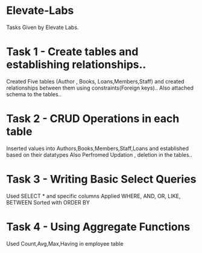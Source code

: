# Elevate-Labs
Tasks Given by Elevate Labs.  

# Task 1 - Create tables and establishing relationships..
Created Five tables (Author , Books, Loans,Members,Staff) and created relationships between them using constraints(Foreign keys)..
Also attached schema to the tables..

# Task 2 - CRUD Operations in each table 

Inserted values into Authors,Books,Members,Staff,Loans and established based on their datatypes
Also Perfromed Updation , deletion in the tables..

# Task 3 - Writing Basic Select Queries

Used SELECT * and specific columns
Applied WHERE, AND, OR, LIKE, BETWEEN
Sorted with ORDER BY

# Task 4 - Using Aggregate Functions

Used Count,Avg,Max,Having in employee table
